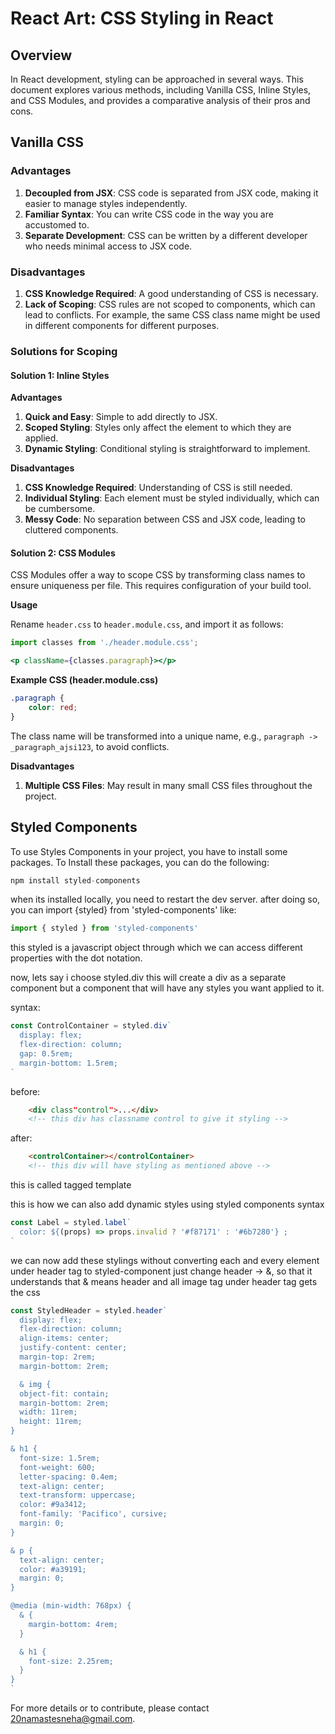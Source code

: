 # React Art: CSS Styling in React

## Overview

In React development, styling can be approached in several ways. This document explores various methods, including Vanilla CSS, Inline Styles, and CSS Modules, and provides a comparative analysis of their pros and cons.

## Vanilla CSS

### Advantages

1. **Decoupled from JSX**: CSS code is separated from JSX code, making it easier to manage styles independently.
2. **Familiar Syntax**: You can write CSS code in the way you are accustomed to.
3. **Separate Development**: CSS can be written by a different developer who needs minimal access to JSX code.

### Disadvantages

1. **CSS Knowledge Required**: A good understanding of CSS is necessary.
2. **Lack of Scoping**: CSS rules are not scoped to components, which can lead to conflicts. For example, the same CSS class name might be used in different components for different purposes.

### Solutions for Scoping

#### Solution 1: Inline Styles

**Advantages**

1. **Quick and Easy**: Simple to add directly to JSX.
2. **Scoped Styling**: Styles only affect the element to which they are applied.
3. **Dynamic Styling**: Conditional styling is straightforward to implement.

**Disadvantages**

1. **CSS Knowledge Required**: Understanding of CSS is still needed.
2. **Individual Styling**: Each element must be styled individually, which can be cumbersome.
3. **Messy Code**: No separation between CSS and JSX code, leading to cluttered components.

#### Solution 2: CSS Modules

CSS Modules offer a way to scope CSS by transforming class names to ensure uniqueness per file. This requires configuration of your build tool.

**Usage**

Rename `header.css` to `header.module.css`, and import it as follows:

```jsx
import classes from './header.module.css';

<p className={classes.paragraph}></p>
```

**Example CSS (header.module.css)**

```css
.paragraph {
    color: red;
}
```

The class name will be transformed into a unique name, e.g., `paragraph -> _paragraph_ajsi123`, to avoid conflicts.

**Disadvantages**

1. **Multiple CSS Files**: May result in many small CSS files throughout the project.

## Styled Components

To use Styles Components in your project, you have to install some packages. To Install these packages, you can do the following:

```jsx
npm install styled-components
```

when its installed locally, you need to restart the dev server.
after doing so, you can import {styled} from 'styled-components' like:

```jsx
import { styled } from 'styled-components'
```

this styled is a javascript object through which we can access different properties with the dot notation. 

now, lets say i choose styled.div
this will create a div as a separate component but a component that will have any styles you want applied to it.

syntax:

```jsx
const ControlContainer = styled.div`
  display: flex;
  flex-direction: column;
  gap: 0.5rem;
  margin-bottom: 1.5rem;
`
```
before:
```html
    <div class"control">...</div> 
    <!-- this div has classname control to give it styling -->
```

after:
```html
    <controlContainer></controlContainer>
    <!-- this div will have styling as mentioned above -->
```

this is called tagged template

this is how we can also add dynamic styles using styled components syntax
```jsx
const Label = styled.label`
  color: ${(props) => props.invalid ? '#f87171' : '#6b7280'} ;
`
```


we can now add these stylings without converting each and every element under header tag to styled-component
just change header -> &, so that it understands that & means header and all image tag under header tag gets the css
```jsx
const StyledHeader = styled.header`
  display: flex;
  flex-direction: column;
  align-items: center;
  justify-content: center;
  margin-top: 2rem;
  margin-bottom: 2rem;

  & img {
  object-fit: contain;
  margin-bottom: 2rem;
  width: 11rem;
  height: 11rem;
}

& h1 {
  font-size: 1.5rem;
  font-weight: 600;
  letter-spacing: 0.4em;
  text-align: center;
  text-transform: uppercase;
  color: #9a3412;
  font-family: 'Pacifico', cursive;
  margin: 0;
}

& p {
  text-align: center;
  color: #a39191;
  margin: 0;
}

@media (min-width: 768px) {
  & {
    margin-bottom: 4rem;
  }

  & h1 {
    font-size: 2.25rem;
  }
}
`
```

For more details or to contribute, please contact [20namastesneha@gmail.com](mailto:20namastesneha@gmail.com).
```